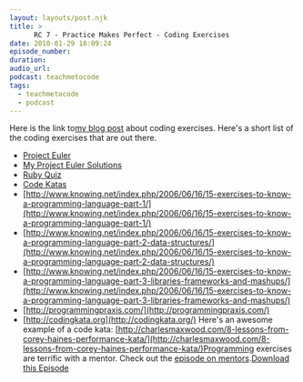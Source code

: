 ```yaml
---
layout: layouts/post.njk
title: >
      RC 7 - Practice Makes Perfect - Coding Exercises
date: 2010-01-29 18:09:24
episode_number: 
duration: 
audio_url: 
podcast: teachmetocode
tags: 
  - teachmetocode
  - podcast
---
```


Here is the link to[my blog post](http://charlesmaxwood.com/3-sets-of-programming-exercises-to-polish-your-skills/) about coding exercises. Here's a short list of the coding exercises that are out there.

- [Project Euler](http://projecteuler.net/)
- [My Project Euler Solutions](http://github.com/charlesmaxwood/project-euler)
- [Ruby Quiz](http://www.rubyquiz.com/)
- [Code Katas](http://codekata.pragprog.com/)
- [http://www.knowing.net/index.php/2006/06/16/15-exercises-to-know-a-programming-language-part-1/](http://www.knowing.net/index.php/2006/06/16/15-exercises-to-know-a-programming-language-part-1/)
- [http://www.knowing.net/index.php/2006/06/16/15-exercises-to-know-a-programming-language-part-2-data-structures/](http://www.knowing.net/index.php/2006/06/16/15-exercises-to-know-a-programming-language-part-2-data-structures/)
- [http://www.knowing.net/index.php/2006/06/16/15-exercises-to-know-a-programming-language-part-3-libraries-frameworks-and-mashups/](http://www.knowing.net/index.php/2006/06/16/15-exercises-to-know-a-programming-language-part-3-libraries-frameworks-and-mashups/)
- [http://programmingpraxis.com/](http://programmingpraxis.com/)
- [http://codingkata.org](http://codingkata.org/)
Here's an awesome example of a code kata: [http://charlesmaxwood.com/8-lessons-from-corey-haines-performance-kata/](http://charlesmaxwood.com/8-lessons-from-corey-haines-performance-kata/)Programming exercises are terrific with a mentor. Check out the [episode on mentors](http://railscoach.com/episode-3-finding-a-mentor/).[Download this Episode](http://media.libsyn.com/media/charlesmaxwood/railscoach007.mp3)
